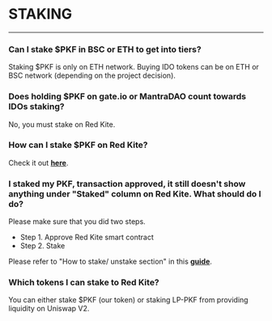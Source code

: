 # STAKING

---

### Can I stake $PKF in BSC or ETH to get into tiers? 

Staking $PKF is only on ETH network. Buying IDO tokens can be on ETH or BSC network (depending on the project decision).

### Does holding $PKF on gate.io or MantraDAO count towards IDOs staking?

No, you must stake on Red Kite.

### How can I stake $PKF on Red Kite? 

Check it out [**here**](https://redkite-faq.polkafoundry.com/guides/before-joining-idos.html).

### I staked my PKF, transaction approved, it still doesn't show anything under "Staked" column on Red Kite. What should do I do? 

Please make sure that you did two steps. 

* Step 1. Approve Red Kite smart contract
* Step 2. Stake

Please refer to "How to stake/ unstake section" in this [**guide**](https://redkite-faq.polkafoundry.com/guides/before-joining-idos.html#_1-3-stake-unstake).

### Which tokens I can stake to Red Kite?

You can either stake $PKF (our token) or staking LP-PKF from providing liquidity on Uniswap V2.
